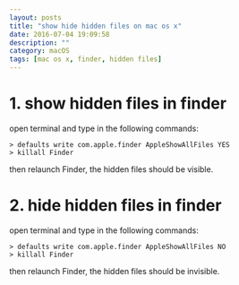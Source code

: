 ```yaml
---
layout: posts
title: "show hide hidden files on mac os x"
date: 2016-07-04 19:09:58
description: ""
category: macOS
tags: [mac os x, finder, hidden files]
---
```


# 1. show hidden files in finder

open terminal and type in the following commands:

    > defaults write com.apple.finder AppleShowAllFiles YES
    > killall Finder

then relaunch Finder, the hidden files should be visible.

# 2. hide hidden files in finder

open terminal and type in the following commands:

    > defaults write com.apple.finder AppleShowAllFiles NO 
    > killall Finder

then relaunch Finder, the hidden files should be invisible.
